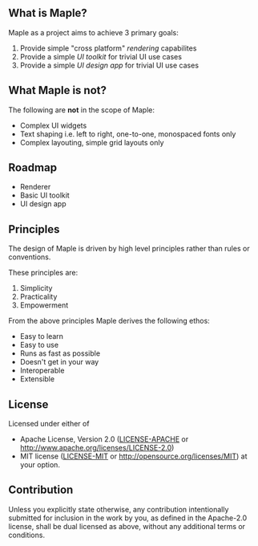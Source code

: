 ## What is Maple?

Maple as a project aims to achieve 3 primary goals:
1. Provide simple "cross platform" *rendering* capabilites
2. Provide a simple *UI toolkit* for trivial UI use cases
3. Provide a simple *UI design app* for trivial UI use cases

## What Maple is **not**?

The following are **not** in the scope of Maple:
- Complex UI widgets
- Text shaping i.e. left to right, one-to-one, monospaced fonts only
- Complex layouting, simple grid layouts only

## Roadmap
- Renderer
- Basic UI toolkit
- UI design app

## Principles
The design of Maple is driven by high level principles rather than rules or conventions.

These principles are:
1. Simplicity
2. Practicality
3. Empowerment

From the above principles Maple derives the following ethos:
- Easy to learn
- Easy to use
- Runs as fast as possible
- Doesn't get in your way
- Interoperable
- Extensible

## License
Licensed under either of
 * Apache License, Version 2.0
   ([LICENSE-APACHE](LICENSE-APACHE) or http://www.apache.org/licenses/LICENSE-2.0)
 * MIT license
   ([LICENSE-MIT](LICENSE-MIT) or http://opensource.org/licenses/MIT)
at your option.

## Contribution
Unless you explicitly state otherwise, any contribution intentionally submitted
for inclusion in the work by you, as defined in the Apache-2.0 license, shall be
dual licensed as above, without any additional terms or conditions.